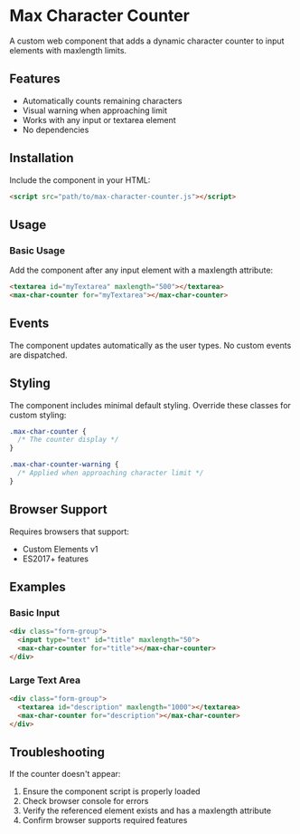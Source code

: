 # Max Character Counter

A custom web component that adds a dynamic character counter to input elements with maxlength limits.

## Features

- Automatically counts remaining characters
- Visual warning when approaching limit
- Works with any input or textarea element
- No dependencies

## Installation

Include the component in your HTML:

```html
<script src="path/to/max-character-counter.js"></script>
```

## Usage

### Basic Usage

Add the component after any input element with a maxlength attribute:

```html
<textarea id="myTextarea" maxlength="500"></textarea>
<max-char-counter for="myTextarea"></max-char-counter>
```

## Events

The component updates automatically as the user types. No custom events are dispatched.

## Styling

The component includes minimal default styling. Override these classes for custom styling:

```css
.max-char-counter {
  /* The counter display */
}

.max-char-counter-warning {
  /* Applied when approaching character limit */
}
```

## Browser Support

Requires browsers that support:
- Custom Elements v1
- ES2017+ features

## Examples

### Basic Input

```html
<div class="form-group">
  <input type="text" id="title" maxlength="50">
  <max-char-counter for="title"></max-char-counter>
</div>
```

### Large Text Area

```html
<div class="form-group">
  <textarea id="description" maxlength="1000"></textarea>
  <max-char-counter for="description"></max-char-counter>
</div>
```

## Troubleshooting

If the counter doesn't appear:
1. Ensure the component script is properly loaded
2. Check browser console for errors
3. Verify the referenced element exists and has a maxlength attribute
4. Confirm browser supports required features
